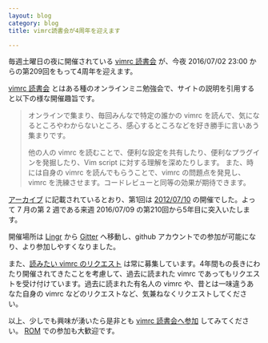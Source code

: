 ```yaml
---
layout: blog
category: blog
title: vimrc読書会が4周年を迎えます

---
```

毎週土曜日の夜に開催されている [vimrc 読書会][1] が、今夜  2016/07/02 23:00 からの第209回をもって4周年を迎えます。

[vimrc 読書会][1] とはある種のオンラインミニ勉強会で、サイトの説明を引用すると以下の様な開催趣旨です。

> オンラインで集まり、毎回みんなで特定の誰かの vimrc を読んで、気になるところやわからないところ、感心するところなどを好き勝手に言いあう集まりです。
>
> 他の人の vimrc を読むことで、便利な設定を共有したり、便利なプラグインを発掘したり、Vim script に対する理解を深めたりします。 また、時には自身の vimrc を読んでもらうことで、vimrc の問題点を発見し、vimrc を洗練させます。コードレビューと同等の効果が期待できます。

[アーカイブ][2] に記載されているとおり、第1回は [2012/07/10][3] の開催でした。よって 7 月の第 2 週である来週 2016/07/09 の第210回から5年目に突入いたします。

開催場所は [Lingr][4] から [Gitter][5] へ移動し、github アカウントでの参加が可能になり、より参加しやすくなりました。

また、[読みたい vimrc のリクエスト][7] は常に募集しています。4年間もの長きにわたり開催されてきたことを考慮して、過去に読まれた vimrc であってもリクエストを受け付けています。過去に読まれた有名人の vimrc や、昔とは一味違うあなた自身の vimrc などのリクエストなど、気兼ねなくリクエストしてください。

以上、少しでも興味が湧いたら是非とも [vimrc 読書会へ参加][5] してみてください。 [ROM][6] での参加も大歓迎です。

[1]: http://vim-jp.org/reading-vimrc/
[2]: http://vim-jp.org/reading-vimrc/archive/index.html
[3]: http://vim-jp.org/reading-vimrc/archive/001.html
[4]: http://lingr.com/room/vim
[5]: https://gitter.im/vim-jp/reading-vimrc
[6]: https://ja.wikipedia.org/wiki/%E3%83%AA%E3%83%BC%E3%83%89%E3%82%AA%E3%83%B3%E3%83%AA%E3%83%BC%E3%83%A1%E3%83%B3%E3%83%90%E3%83%BC
[7]: https://github.com/vim-jp/reading-vimrc/wiki/Request
